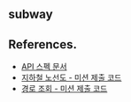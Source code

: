## subway

## References.
 * [API 스펙 문서](https://techcourse-storage.s3.ap-northeast-2.amazonaws.com/c682be69ae4e412c9e3905a59ef7b7ed#Line)
 * [지하철 노선도 - 미션 제출 코드](https://github.com/hyeonic/atdd-subway-map/tree/step2)
 * [경로 조회 - 미션 제출 코드](https://github.com/hyeonic/atdd-subway-path/tree/step2)
